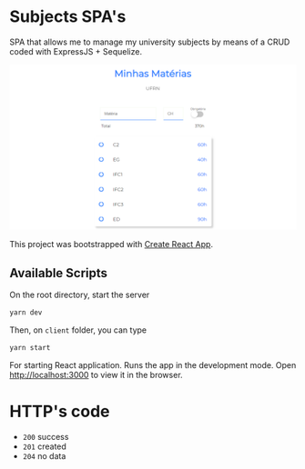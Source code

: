 # Subjects SPA's

SPA that allows me to manage my university subjects by means of a CRUD coded with ExpressJS + Sequelize.

![SPA image](./image.PNG)

This project was bootstrapped with [Create React App](https://github.com/facebook/create-react-app).

## Available Scripts

On the root directory, start the server

```bash
yarn dev
```

Then, on `client` folder, you can type

```bash
yarn start
```

For starting React application. Runs the app in the development mode. Open [http://localhost:3000](http://localhost:3000) to view it in the browser.

# HTTP's code

- `200` success
- `201` created
- `204` no data
